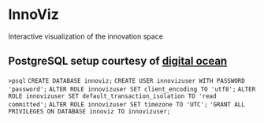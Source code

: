 # InnoViz
Interactive visualization of the innovation space

## PostgreSQL setup courtesy of [digital ocean](https://www.digitalocean.com/community/tutorials/how-to-use-postgresql-with-your-django-application-on-ubuntu-14-04)
`>psql`
`CREATE DATABASE innoviz;`
`CREATE USER innovizuser WITH PASSWORD 'password';`
`ALTER ROLE innovizuser SET client_encoding TO 'utf8';`
`ALTER ROLE innovizuser SET default_transaction_isolation TO 'read committed';`
`ALTER ROLE innovizuser SET timezone TO 'UTC';`
`'GRANT ALL PRIVILEGES ON DATABASE innoviz TO innovizuser;`

